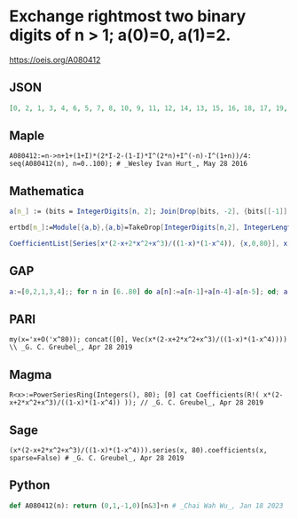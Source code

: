 # Exchange rightmost two binary digits of n \> 1; a\(0\)\=0, a\(1\)\=2\.
https://oeis.org/A080412
## JSON
```JSON
[0, 2, 1, 3, 4, 6, 5, 7, 8, 10, 9, 11, 12, 14, 13, 15, 16, 18, 17, 19, 20, 22, 21, 23, 24, 26, 25, 27, 28, 30, 29, 31, 32, 34, 33, 35, 36, 38, 37, 39, 40, 42, 41, 43, 44, 46, 45, 47, 48, 50, 49, 51, 52, 54, 53, 55, 56, 58, 57, 59, 60, 62, 61, 63, 64, 66, 65, 67, 68, 70, 69, 71, 72]
```
## Maple
```Maple
A080412:=n->n+1+(1+I)*(2*I-2-(1-I)*I^(2*n)+I^(-n)-I^(1+n))/4: seq(A080412(n), n=0..100); # _Wesley Ivan Hurt_, May 28 2016
```
## Mathematica
```Mathematica
a[n_] := (bits = IntegerDigits[n, 2]; Join[Drop[bits, -2], {bits[[-1]], bits[[-2]]}] // FromDigits[#, 2]&); a[0]=0; a[1]=2; Table[a[n], {n, 0, 80}] (* _Jean-François Alcover_, Mar 11 2013 *)
```
```Mathematica
ertbd[n_]:=Module[{a,b},{a,b}=TakeDrop[IntegerDigits[n,2], IntegerLength[ n,2]-2];FromDigits[Join[a,Reverse[b]],2]]; Join[{0,2},Array[ertbd,80,2]] (* The program uses the TakeDrop function from Mathematica version 10 *) (* _Harvey P. Dale_, Jan 07 2016 *)
```
```Mathematica
CoefficientList[Series[x*(2-x+2*x^2+x^3)/((1-x)*(1-x^4)), {x,0,80}], x] (* _G. C. Greubel_, Apr 28 2019 *)
```
## GAP
```GAP
a:=[0,2,1,3,4];; for n in [6..80] do a[n]:=a[n-1]+a[n-4]-a[n-5]; od; a; # _Muniru A Asiru_, Jul 27 2018
```
## PARI
```PARI
my(x='x+O('x^80)); concat([0], Vec(x*(2-x+2*x^2+x^3)/((1-x)*(1-x^4)))) \\ _G. C. Greubel_, Apr 28 2019
```
## Magma
```Magma
R<x>:=PowerSeriesRing(Integers(), 80); [0] cat Coefficients(R!( x*(2-x+2*x^2+x^3)/((1-x)*(1-x^4)) )); // _G. C. Greubel_, Apr 28 2019
```
## Sage
```Sage
(x*(2-x+2*x^2+x^3)/((1-x)*(1-x^4))).series(x, 80).coefficients(x, sparse=False) # _G. C. Greubel_, Apr 28 2019
```
## Python
```Python
def A080412(n): return (0,1,-1,0)[n&3]+n # _Chai Wah Wu_, Jan 18 2023
```

